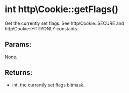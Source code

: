 # int http\Cookie::getFlags()

Get the currently set flags.
See http\Cookie::SECURE and http\Cookie::HTTPONLY constants.

## Params:

None.

## Returns:

* int, the currently set flags bitmask.
